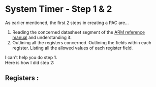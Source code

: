 # System Timer - Step 1 & 2 

As earlier mentioned, the first 2 steps in creating a PAC are...  
1. Reading the concerned datasheet segment of the [ARM reference manual](http://infocenter.arm.com/help/topic/com.arm.doc.dui0553a/Babieigh.html) and understanding it. 
2. Outlining all the registers concerned. Outlining the fields within each register. Listing all the allowed values of each register field.  


I can't help you do step 1.  
Here is how I did step 2:  


## Registers : 

